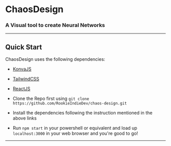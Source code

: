 # ChaosDesign

### A Visual tool to create Neural Networks

---

## Quick Start

ChaosDesign uses the following dependencies:

* [KonvaJS](https://konvajs.org/docs/react/Intro.html)
* [TailwindCSS](https://tailwindcss.com/docs/guides/create-react-app)
* [ReactJS](https://reactjs.org/docs/create-a-new-react-app.html#create-react-app)

* Clone the Repo first using `git clone https://github.com/RookieIndieDev/chaos-design.git`
* Install the dependencies following the instruction mentioned in the above links
* Run `npm start` in your powershell or equivalent and load up `localhost:3000` in your web browser and you're good to go!

---



